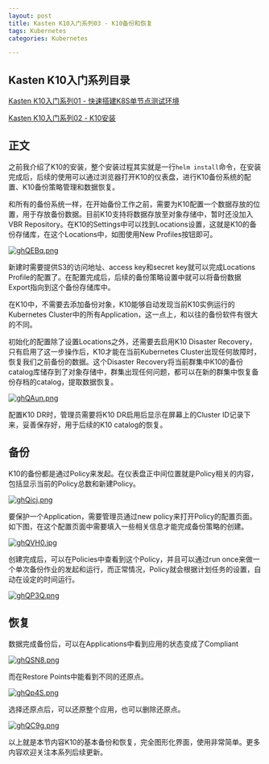 ```yaml
---
layout: post
title: Kasten K10入门系列03 - K10备份和恢复
tags: Kubernetes
categories: Kubernetes

---
```


## Kasten K10入门系列目录

[Kasten K10入门系列01 - 快速搭建K8S单节点测试环境](https://blog.backupnext.cloud/2020/12/Setting-up-quick-demo-for-K10-01/)

[Kasten K10入门系列02 - K10安装](https://blog.backupnext.cloud/2021/05/K10-setup/)

## 正文

之前我介绍了K10的安装，整个安装过程其实就是一行`helm install`命令，在安装完成后，后续的使用可以通过浏览器打开K10的仪表盘，进行K10备份系统的配置、K10备份策略管理和数据恢复。

和所有的备份系统一样，在开始备份工作之前，需要为K10配置一个数据存放的位置，用于存放备份数据。目前K10支持将数据存放至对象存储中，暂时还没加入VBR Repository。在K10的Settings中可以找到Locations设置，这就是K10的备份存储库，在这个Locations中，如图使用New Profiles按钮即可。

[![ghQEBq.png](https://z3.ax1x.com/2021/05/18/ghQEBq.png)](https://imgtu.com/i/ghQEBq)

新建时需要提供S3的访问地址、access key和secret key就可以完成Locations Profile的配置了。在配置完成后，后续的备份策略设置中就可以将备份数据Export指向到这个备份存储库中。

在K10中，不需要去添加备份对象，K10能够自动发现当前K10实例运行的Kubernetes Cluster中的所有Application，这一点上，和以往的备份软件有很大的不同。

初始化的配置除了设置Locations之外，还需要去启用K10 Disaster Recovery，只有启用了这一步操作后，K10才能在当前Kubernetes Cluster出现任何故障时，恢复我们之前备份的数据。这个Disaster Recovery将当前群集中K10的备份catalog库储存到了对象存储中，群集出现任何问题，都可以在新的群集中恢复备份存档的catalog，提取数据恢复。

[![ghQAun.png](https://z3.ax1x.com/2021/05/18/ghQAun.png)](https://imgtu.com/i/ghQAun)

配置K10 DR时，管理员需要将K10 DR启用后显示在屏幕上的Cluster ID记录下来，妥善保存好，用于后续的K10 catalog的恢复。



## 备份

K10的备份都是通过Policy来发起。在仪表盘正中间位置就是Policy相关的内容，包括显示当前的Policy总数和新建Policy。

[![ghQicj.png](https://z3.ax1x.com/2021/05/18/ghQicj.png)](https://imgtu.com/i/ghQicj)

要保护一个Application，需要管理员通过new policy来打开Policy的配置页面。如下图，在这个配置页面中需要填入一些相关信息才能完成备份策略的创建。

[![ghQVH0.jpg](https://z3.ax1x.com/2021/05/18/ghQVH0.jpg)](https://imgtu.com/i/ghQVH0)

创建完成后，可以在Policies中查看到这个Policy，并且可以通过run once来做一个单次备份作业的发起和运行，而正常情况，Policy就会根据计划任务的设置，自动在设定的时间运行。

[![ghQP3Q.png](https://z3.ax1x.com/2021/05/18/ghQP3Q.png)](https://imgtu.com/i/ghQP3Q)

## 恢复

数据完成备份后，可以在Applications中看到应用的状态变成了Compliant

[![ghQSN8.png](https://z3.ax1x.com/2021/05/18/ghQSN8.png)](https://imgtu.com/i/ghQSN8)

而在Restore Points中能看到不同的还原点。

[![ghQp4S.png](https://z3.ax1x.com/2021/05/18/ghQp4S.png)](https://imgtu.com/i/ghQp4S)

选择还原点后，可以还原整个应用，也可以删除还原点。

[![ghQC9g.png](https://z3.ax1x.com/2021/05/18/ghQC9g.png)](https://imgtu.com/i/ghQC9g)



以上就是本节内容K10的基本备份和恢复，完全图形化界面，使用非常简单。更多内容欢迎关注本系列后续更新。
